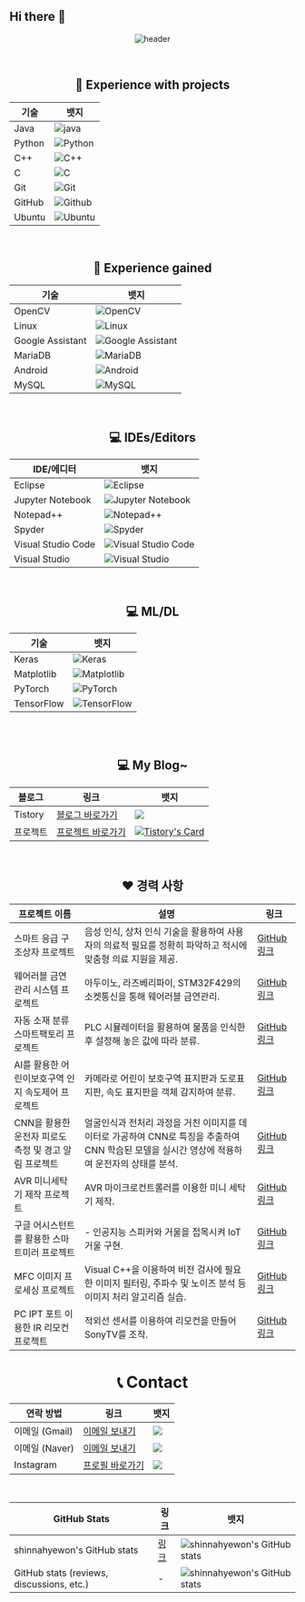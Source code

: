 ## Hi there 👋

<!--
**shinnahyewon/shinnahyewon** is a ✨ _special_ ✨ repository because its `README.md` (this file) appears on your GitHub profile.

Here are some ideas to get you started:

- 🔭 I’m currently working on ...
- 🌱 I’m currently learning ...
- 👯 I’m looking to collaborate on ...
- 🤔 I’m looking for help with ...
- 💬 Ask me about ...
- 📫 How to reach me: ...
- 😄 Pronouns: ...
- ⚡ Fun fact: ...
-->
<div align="center">


![header](https://capsule-render.vercel.app/api?type=waving&height=300&color=gradient&text=hyewon's%20Github&reversal=false&textBg=false&fontAlign=50&animation=fadeIn)





<br>


## 🙂 Experience with projects
| 기술 | 뱃지 |
|------|------|
| Java | ![java](https://img.shields.io/badge/java-2F2625?style=for-the-badge&logo=coffeescript) |
| Python | ![Python](https://img.shields.io/badge/Python-ECD53F?style=for-the-badge&logo=Python&logoColor=black) |
| C++ | ![C++](https://img.shields.io/badge/C++-00599C?style=for-the-badge&logo=Cplusplus) |
| C | ![C](https://img.shields.io/badge/C-033963?style=for-the-badge&logo=C) |
| Git | ![Git](https://img.shields.io/badge/git-F05032?style=for-the-badge&logo=git&logoColor=white) |
| GitHub | ![Github](https://img.shields.io/badge/github-181717?style=for-the-badge&logo=github) |
| Ubuntu | ![Ubuntu](https://img.shields.io/badge/Ubuntu-E95420?style=for-the-badge&logo=ubuntu&logoColor=white) |

<br>

## 🤔 Experience gained 
| 기술 | 뱃지 |
|------|------|
| OpenCV | ![OpenCV](https://img.shields.io/badge/opencv-5C3EE8?style=for-the-badge&logo=OpenCV) |
| Linux | ![Linux](https://img.shields.io/badge/linux-FCC624?style=for-the-badge&logo=Linux&logoColor=black) |
| Google Assistant | ![Google Assistant](https://img.shields.io/badge/google%20assistant-4285F4?style=for-the-badge&logo=google%20assistant&logoColor=white) |
| MariaDB | ![MariaDB](https://img.shields.io/badge/MariaDB-003545?style=for-the-badge&logo=mariadb&logoColor=white) |
| Android | ![Android](https://img.shields.io/badge/Android-3DDC84?style=for-the-badge&logo=android&logoColor=white) |
| MySQL | ![MySQL](https://img.shields.io/badge/mysql-4479A1?style=for-the-badge&logo=MySQL&logoColor=white) |

<br>

## 💻 IDEs/Editors
| IDE/에디터 | 뱃지 |
|------------|------|
| Eclipse | ![Eclipse](https://img.shields.io/badge/Eclipse-FE7A16.svg?style=for-the-badge&logo=Eclipse&logoColor=white) |
| Jupyter Notebook | ![Jupyter Notebook](https://img.shields.io/badge/jupyter-%23FA0F00.svg?style=for-the-badge&logo=jupyter&logoColor=white) |
| Notepad++ | ![Notepad++](https://img.shields.io/badge/Notepad++-90E59A.svg?style=for-the-badge&logo=notepad%2b%2b&logoColor=black) |
| Spyder | ![Spyder](https://img.shields.io/badge/Spyder-838485?style=for-the-badge&logo=spyder%20ide&logoColor=maroon) |
| Visual Studio Code | ![Visual Studio Code](https://img.shields.io/badge/Visual%20Studio%20Code-0078d7.svg?style=for-the-badge&logo=visual-studio-code&logoColor=white) |
| Visual Studio | ![Visual Studio](https://img.shields.io/badge/Visual%20Studio-5C2D91.svg?style=for-the-badge&logo=visual-studio&logoColor=white) |

<br>

## 💻  ML/DL
| 기술 | 뱃지 |
|------|------|
| Keras | ![Keras](https://img.shields.io/badge/Keras-%23D00000.svg?style=for-the-badge&logo=Keras&logoColor=white) |
| Matplotlib | ![Matplotlib](https://img.shields.io/badge/Matplotlib-%23ffffff.svg?style=for-the-badge&logo=Matplotlib&logoColor=black) |
| PyTorch | ![PyTorch](https://img.shields.io/badge/PyTorch-%23EE4C2C.svg?style=for-the-badge&logo=PyTorch&logoColor=white) |
| TensorFlow | ![TensorFlow](https://img.shields.io/badge/TensorFlow-%23FF6F00.svg?style=for-the-badge&logo=TensorFlow&logoColor=white) |

<br><br>


## 💻 My Blog~

| 블로그 | 링크 | 뱃지 |
|--------|------|------|
| Tistory | [블로그 바로가기](https://shinho804.tistory.com/) | <a href="https://shinho804.tistory.com/"><img src="https://img.shields.io/badge/Tistory-000000?style=for-the-badge&logo=Tistory&logoColor=white"></a> |
| 프로젝트 | [프로젝트 바로가기](https://shinho804.tistory.com/category/%ED%94%84%EB%A1%9C%EC%A0%9D%ED%8A%B8) | [![Tistory's Card](https://github-readme-tistory-card.vercel.app/api?name=today-studies&theme=default)](https://shinho804.tistory.com/category/%ED%94%84%EB%A1%9C%EC%A0%9D%ED%8A%B8) |

<br>

## ❤️ 경력 사항

| 프로젝트 이름 | 설명 | 링크 |
|---------------|------|------|
| 스마트 응급 구조상자 프로젝트 | 음성 인식, 상처 인식 기술을 활용하여 사용자의 의료적 필요를 정확히 파악하고 적시에 맞춤형 의료 지원을 제공. | [GitHub 링크](https://github.com/shinnahyewon/Devicemart_project_Smart-first-aid-kit) |
| 웨어러블 금연 관리 시스템 프로젝트 | 아두이노, 라즈베리파이, STM32F429의 소켓통신을 통해 웨어러블 금연관리. | [GitHub 링크](https://github.com/shinnahyewon/Wearable-Anti-Smoking-Management-System) |
| 자동 소재 분류 스마트팩토리 프로젝트 | PLC 시뮬레이터을 활용하여 물품을 인식한 후 설정해 놓은 값에 따라 분류. | [GitHub 링크](https://github.com/shinnahyewon/Automatic-Material-Classification-Smart-Factory-Project) |
| AI를 활용한 어린이보호구역 인지 속도제어 프로젝트 | 카메라로 어린이 보호구역 표지판과 도로표지판, 속도 표지판을 객체 감지하여 분류. | [GitHub 링크](https://github.com/shinnahyewon/A-project-to-control-the-recognition-speed-of-child-protection-zones-using-AI) |
| CNN을 활용한 운전자 피로도 측정 및 경고 알림 프로젝트 | 얼굴인식과 전처리 과정을 거친 이미지를 데이터로 가공하여 CNN로 특징을 추출하여 CNN 학습된 모델을 실시간 영상에 적용하여 운전자의 상태를 분석. | [GitHub 링크](https://github.com/shinnahyewon/Driver-fatigue-measurement-and-warning-notification-project-using-CNN) |
| AVR 미니세탁기 제작 프로젝트 | AVR 마이크로컨트롤러를 이용한 미니 세탁기 제작. | [GitHub 링크](https://github.com/shinnahyewon/AVR-Mini-Washing-Machine-Production-Project) |
| 구글 어시스턴트를 활용한 스마트미러 프로젝트 |- 인공지능 스피커와 거울을 접목시켜 IoT 거울 구현. | [GitHub 링크](https://github.com/shinnahyewon/Smart-Mirror-Project-with-Google-Assistant) |
| MFC 이미지 프로세싱 프로젝트 | Visual C++을 이용하여 비전 검사에 필요한 이미지 필터링, 주파수 및 노이즈 분석 등 이미지 처리 알고리즘 실습. | [GitHub 링크](https://github.com/shinnahyewon/MFC-Image-Processing-Project) |
| PC IPT 포트 이용한 IR 리모컨 프로젝트 | 적외선 센서를 이용하여 리모컨을 만들어 SonyTV를 조작. | [GitHub 링크](https://github.com/shinnahyewon/IR-remote-control-project-using-PC-IPT-port) |



# 📞 Contact

| 연락 방법 | 링크 | 뱃지 |
|-----------|------|------|
| 이메일 (Gmail) | [이메일 보내기](mailto:shinho8042069@gmail.com) | <a href="mailto:shinho8042069@gmail.com?"><img src="https://img.shields.io/badge/gmail-%23DD0031.svg?&style=for-the-badge&logo=gmail&logoColor=white"/></a> |
| 이메일 (Naver) | [이메일 보내기](mailto:shinho804@naver.com) | <a href="mailto:shinho804@naver.com?"><img src="https://img.shields.io/badge/NAVER-03C75A?style=for-the-badge&logo=NAVER&logoColor=FFFFFF"/></a> |
| Instagram | [프로필 바로가기](https://www.instagram.com/hye._.gpdnjss/) | <a href="https://www.instagram.com/hye._.gpdnjss/"><img src="https://img.shields.io/badge/Instagram-E4405F?style=for-the-badge&logo=instagram&logoColor=white"/></a> |

<br>

| GitHub Stats | 링크 | 뱃지 |
|--------------|------|------|
| shinnahyewon's GitHub stats | [링크](https://github-readme-stats.vercel.app/) | ![shinnahyewon's GitHub stats](https://github-readme-stats.vercel.app/) |
| GitHub stats (reviews, discussions, etc.) | - | ![shinnahyewon's GitHub stats](https://github-readme-stats.vercel.app/apishinnahyewon&show=reviews,discussions_started,discussions_answered,prs_merged,prs_merged_percentage) |
</div>
